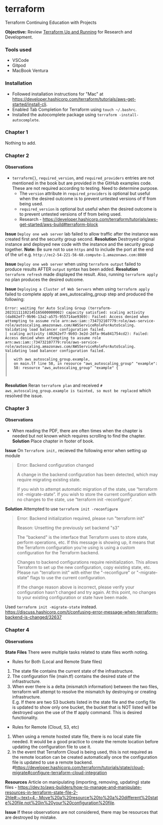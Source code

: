 # terraform
Terraform Continuing Education with Projects

**Objective:** Review [Terraform Up and Running](https://www.terraformupandrunning.com/) for Research and Development.

### Tools used
* VSCode 
* Gitpod
* MacBook Ventura

### Installation
* Followed installation instructions for "Mac" at https://developer.hashicorp.com/terraform/tutorials/aws-get-started/install-cli.
* Enabled Tab Completion for Terraform using `touch ~/.bashrc`.
* Installed the autocomplete package using `terraform -install-autocomplete`.

### Chapter 1
Nothing to add.

### Chapter 2
#### Observations 
- `terraform{}`, `required_version`, and `required_providers` entries are not mentioned in the book but are provided in the GitHub examples code. These are not required according to testing. Need to determine purpose.
    - The `version` attribute in `required_providers` is optional but useful when the desired outcome is to prevent untested versions of tf from being used. 
    - `required_version` is optional but useful when the desired outcome is to prevent untested versions of tf from being used. 
    - Research - https://developer.hashicorp.com/terraform/tutorials/aws-get-started/aws-build#terraform-block

**Issue** 
`Deploy one web server` lab failed to allow traffic after the instance was created first and the security group second.
**Resolution** 
Destroyed original instance and deployed new code with the instance and the security group together. 
**Note:** Be sure not to use `https` and to include the port at the end of the url e.g. `http://ec2-54-221-56-68.compute-1.amazonaws.com:8080`

**Issue** 
`Deploy one web server` when using `terraform output` failed to produce results AFTER `output` syntax has been added.
**Resolution** 
`terraform refresh` made displayed the result. Also, running `terraform apply` no plan produces the desired outcome. 

**Issue** 
`Deploying a Cluster of Web Servers` when using `terraform apply` failed to complete apply at aws_autoscaling_group step and produced the following:

```
Error: waiting for Auto Scaling Group (terraform-20231111102145165600000002) capacity satisfied: scaling activity (da862ef7-9b96-13a2-a575-955714ae9369): Failed: Access denied when attempting to assume role arn:aws:iam::734732107779:role/aws-service-role/autoscaling.amazonaws.com/AWSServiceRoleForAutoScaling. Validating load balancer configuration failed.
│ scaling activity (40262ef7-9b93-3e2d-2dfa-96a841754cd2): Failed: Access denied when attempting to assume role arn:aws:iam::734732107779:role/aws-service-role/autoscaling.amazonaws.com/AWSServiceRoleForAutoScaling. Validating load balancer configuration failed.
│ 
│   with aws_autoscaling_group.example,
│   on main.tf line 58, in resource "aws_autoscaling_group" "example":
│   58: resource "aws_autoscaling_group" "example" {
│ 
╵
```

**Resolution** 
Reran `terraform plan` and received `# aws_autoscaling_group.example is tainted, so must be replaced` which resolved the issue.

### Chapter 3
#### Observations 
- When reading the PDF, there are often times when the chapter is needed but not known which requires scrolling to find the chapter.
**Solution** Place chapter in footer of book.

**Issue**
On `Terraform init,` recieved the following error when setting up module
> Error: Backend configuration changed
>
> A change in the backend configuration has been detected, which may require migrating existing state.
>
> If you wish to attempt automatic migration of the state, use “terraform init -migrate-state”.
> If you wish to store the current configuration with no changes to the state, use “terraform init -reconfigure”.

**Solution**
Attempted to use `terraform init -reconfigure`
> Error: Backend initialization required, please run "terraform init"
> 
> Reason: Unsetting the previously set backend "s3"
> 
> The "backend" is the interface that Terraform uses to store state,
> perform operations, etc. If this message is showing up, it means that the
> Terraform configuration you're using is using a custom configuration for
> the Terraform backend.
> 
> Changes to backend configurations require reinitialization. This allows
> Terraform to set up the new configuration, copy existing state, etc. Please run
> "terraform init" with either the "-reconfigure" or "-migrate-state" flags to
> use the current configuration.
> 
> If the change reason above is incorrect, please verify your configuration
> hasn't changed and try again. At this point, no changes to your existing
> configuration or state have been made.

Used `terraform init -migrate-state` instead.
https://discuss.hashicorp.com/t/confusing-error-message-when-terraform-backend-is-changed/32637

### Chapter 4
#### Observations 
**State Files** There were multiple tasks related to state files worth noting. 
- Rules for Both (Local and Remote State files)
1. The state file contains the current state of the infrastructure.   
2. The configuration file (main.tf) contains the desired state of the infrastructure.   
3. When ever there is a delta (mismatch information) between the two files, terraform will attempt to resolve the mismatch by destroying or creating infrastructure.     
E.g. If there are two S3 buckets listed in the state file and the config file is updated to show only one bucket, the bucket that is NOT listed will be destroyed upon the use of the tf apply command. This is desired functionality.    

- Rules for Remote (Cloud, S3, etc)    
1. When using a remote hosted state file, there is no local state file needed. It would be a good practice to create the remote location before updating the configuration file to use it.     
2. In the event that Terraform Cloud is being used, this is not required as the remote location can be created automatically once the configuration file is updated to use a remote backend.   
#https://developer.hashicorp.com/terraform/tutorials/state/cloud-migrate#configure-terraform-cloud-integration   

**Resources**
Article on manipulating (importing, removing, updating) state files -
https://dev.to/aws-builders/how-to-manage-and-manipulate-resources-in-terraform-state-file-2-2hle#:~:text=4.-,Move%20a%20resource%20to%20a%20different%20state%20file,not%20in%20your%20configuration%20file. 

**Issue**
If these observations are not considered, there may be resources that are destroyed by mistake. 